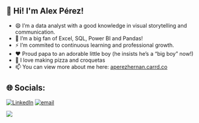 ## 👋 Hi! I'm Alex Pérez! 

- 😄 I’m a data analyst with a good knowledge in visual storytelling and communication.
- 🌱 I’m a big fan of Excel, SQL, Power BI and Pandas!
- ⚡ I’m commited to continuous learning and professional growth.
- ❤️ Proud papa to an adorable little boy (he insists he’s a “big boy” now!)
- 🥘 I love making pizza and croquetas
- 📫 You can view more about me here: [aperezhernan.carrd.co](aperezhernan.carrd.co)

## 🌐 Socials:
[![LinkedIn](https://img.shields.io/badge/LinkedIn-%230077B5.svg?logo=linkedin&logoColor=white)](https://linkedin.com/in/aperezhernan) [![email](https://img.shields.io/badge/Email-D14836?logo=gmail&logoColor=white)](mailto:perezhernandezalex@gmail.com) 


![](https://github-readme-stats.vercel.app/api/top-langs/?username=aperezhernan&theme=default&hide_border=false&include_all_commits=false&count_private=false&layout=compact)

<!--
**aperezhernan/aperezhernan** is a ✨ _special_ ✨ repository because its `README.md` (this file) appears on your GitHub profile.
